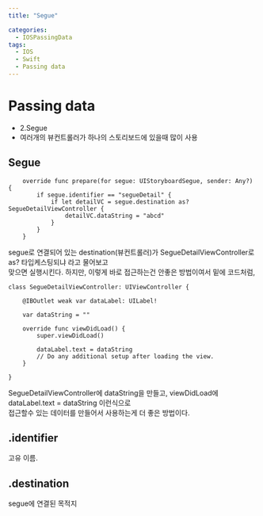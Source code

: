 ```yaml
---
title: "Segue"

categories:
  - IOSPassingData
tags:
  - IOS
  - Swift
  - Passing data
---
```


# Passing data
- 2.Segue
- 여러개의 뷰컨트롤러가 하나의 스토리보드에 있을때 많이 사용  

## Segue
~~~
    override func prepare(for segue: UIStoryboardSegue, sender: Any?) {
        if segue.identifier == "segueDetail" {
            if let detailVC = segue.destination as? SegueDetailViewController {
                detailVC.dataString = "abcd"
            }
        }
    }
~~~
segue로 연결되어 있는 destination(뷰컨트롤러)가 SegueDetailViewController로 as? 타입케스팅되냐 라고 물어보고  
맞으면 실행시킨다. 하지만, 이렇게 바로 접근하는건 안좋은 방법이여서 밑에 코드처럼,
~~~
class SegueDetailViewController: UIViewController {

    @IBOutlet weak var dataLabel: UILabel!
    
    var dataString = ""
    
    override func viewDidLoad() {
        super.viewDidLoad()
            
        dataLabel.text = dataString
        // Do any additional setup after loading the view.
    }

}
~~~
SegueDetailViewController에 dataString을 만들고,
viewDidLoad에 dataLabel.text = dataString 이런식으로  
접근할수 있는 데이터를 만들어서 사용하는게 더 좋은 방법이다.

## .identifier
고유 이름.

## .destination
segue에 연결된 목적지

## 